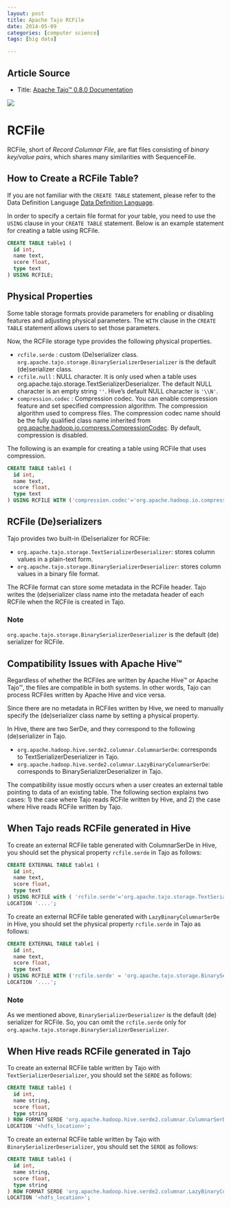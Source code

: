 ```yaml
---
layout: post
title: Apache Tajo RCFile
date: 2014-05-09
categories: [computer science]
tags: [big data]

---
```


## Article Source
* Title: [Apache Tajo™ 0.8.0 Documentation](http://tajo.apache.org/docs/0.8.0/table_management/rcfile.html)

[![](http://sungsoo.github.com/images/tajo-documentation.png)](http://sungsoo.github.com/images/tajo-documentation.png)


# RCFile
RCFile, short of *Record Columnar File*, are flat files consisting of *binary key/value pairs*, which shares many similarities with SequenceFile.

## How to Create a RCFile Table?
If you are not familiar with the `CREATE TABLE` statement, please refer to the Data Definition Language [Data Definition Language](http://tajo.apache.org/docs/0.8.0/sql_language/ddl.html).

In order to specify a certain file format for your table, you need to use the `USING` clause in your `CREATE TABLE` statement. Below is an example statement for creating a table using RCFile.

```sql
CREATE TABLE table1 (
  id int,
  name text,
  score float,
  type text
) USING RCFILE;
```

## Physical Properties
Some table storage formats provide parameters for enabling or disabling features and adjusting physical parameters. The `WITH` clause in the `CREATE TABLE` statement allows users to set those parameters.

Now, the RCFile storage type provides the following physical properties.

* `rcfile.serde` : custom (De)serializer class. `org.apache.tajo.storage.BinarySerializerDeserializer` is the default (de)serializer class.
* `rcfile.null` : NULL character. It is only used when a table uses org.apache.tajo.storage.TextSerializerDeserializer. The default NULL character is an empty string `''`. Hive’s default NULL character is `'\\N'`.
* `compression.codec` : Compression codec. You can enable compression feature and set specified compression algorithm. The compression algorithm used to compress files. The compression codec name should be the fully qualified class name inherited from [org.apache.hadoop.io.compress.CompressionCodec](https://hadoop.apache.org/docs/current/api/org/apache/hadoop/io/compress/CompressionCodec.html). By default, compression is disabled.


The following is an example for creating a table using RCFile that uses compression.

```sql
CREATE TABLE table1 (
  id int,
  name text,
  score float,
  type text
) USING RCFILE WITH ('compression.codec'='org.apache.hadoop.io.compress.SnappyCodec');
```

## RCFile (De)serializers
Tajo provides two built-in (De)serializer for RCFile:

* `org.apache.tajo.storage.TextSerializerDeserializer`: stores column values in a plain-text form.
* `org.apache.tajo.storage.BinarySerializerDeserializer`: stores column values in a binary file format.



The RCFile format can store some metadata in the RCFile header. Tajo writes the (de)serializer class name into the metadata header of each RCFile when the RCFile is created in Tajo.

### Note

`org.apache.tajo.storage.BinarySerializerDeserializer` is the default (de) serializer for RCFile.

## Compatibility Issues with Apache Hive™
Regardless of whether the RCFiles are written by Apache Hive™ or Apache Tajo™, the files are compatible in both systems. In other words, Tajo can process RCFiles written by Apache Hive and vice versa.

Since there are no metadata in RCFiles written by Hive, we need to manually specify the (de)serializer class name by setting a physical property.

In Hive, there are two SerDe, and they correspond to the following (de)serializer in Tajo.
 
* `org.apache.hadoop.hive.serde2.columnar.ColumnarSerDe`: corresponds to TextSerializerDeserializer in Tajo.
* `org.apache.hadoop.hive.serde2.columnar.LazyBinaryColumnarSerDe`: corresponds to BinarySerializerDeserializer in Tajo.


The compatibility issue mostly occurs when a user creates an external table pointing to data of an existing table. The following section explains two cases: 1) the case where Tajo reads RCFile written by Hive, and 2) the case where Hive reads RCFile written by Tajo.

## When Tajo reads RCFile generated in Hive
To create an external RCFile table generated with ColumnarSerDe in Hive, you should set the physical property `rcfile.serde` in Tajo as follows:

```sql
CREATE EXTERNAL TABLE table1 (
  id int,
  name text,
  score float,
  type text
) USING RCFILE with ( 'rcfile.serde'='org.apache.tajo.storage.TextSerializerDeserializer', 'rcfile.null'='\\N' )
LOCATION '....';
```

To create an external RCFile table generated with `LazyBinaryColumnarSerDe` in Hive, you should set the physical property `rcfile.serde` in Tajo as follows:

```sql
CREATE EXTERNAL TABLE table1 (
  id int,
  name text,
  score float,
  type text
) USING RCFILE WITH ('rcfile.serde' = 'org.apache.tajo.storage.BinarySerializerDeserializer')
LOCATION '....';
```

### Note

As we mentioned above, `BinarySerializerDeserializer` is the default (de) serializer for RCFile. So, you can omit the `rcfile.serde` only for `org.apache.tajo.storage.BinarySerializerDeserializer`.

## When Hive reads RCFile generated in Tajo
To create an external RCFile table written by Tajo with `TextSerializerDeserializer`, you should set the `SERDE` as follows:

```sql
CREATE TABLE table1 (
  id int,
  name string,
  score float,
  type string
) ROW FORMAT SERDE 'org.apache.hadoop.hive.serde2.columnar.ColumnarSerDe' STORED AS RCFILE
LOCATION '<hdfs_location>';
```

To create an external RCFile table written by Tajo with `BinarySerializerDeserializer`, you should set the `SERDE` as follows:

```sql
CREATE TABLE table1 (
  id int,
  name string,
  score float,
  type string
) ROW FORMAT SERDE 'org.apache.hadoop.hive.serde2.columnar.LazyBinaryColumnarSerDe' STORED AS RCFILE
LOCATION '<hdfs_location>';
```
